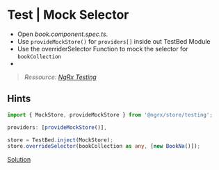 # Test | Mock Selector

- Open _book.component.spec.ts_.
- Use `provideMockStore()` for `providers[]` inside out TestBed Module
- Use the overriderSelector Function to mock the selector for `bookCollection`
- 
> _Ressource: [NgRx Testing](https://ngrx.io/guide/store/testing#using-mock-selectors)_

## Hints

```ts
import { MockStore, provideMockStore } from '@ngrx/store/testing';

providers: [provideMockStore()],

store = TestBed.inject(MockStore);
store.overrideSelector(bookCollection as any, [new BookNa()]);
```
[Solution](https://stackblitz.com/github/workshops-de/angular-advanced-workshop/tree/solve--ngrx-testing-selector-with-bonus)
